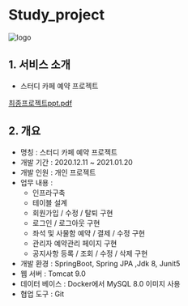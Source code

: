 # Study_project
![logo](https://user-images.githubusercontent.com/54904892/138931439-5bb153cf-3ea6-4da2-b3b5-88a38b458ba4.png)
<br>

## 1. 서비스 소개
+ 스터디 카페 예약 프로젝트

[최종프로젝트ppt.pdf](https://github.com/MYCHCH515/mychch515/files/7420630/ppt.pdf)

## 2. 개요
+ 명칭 : 스터디 카페 예약 프로젝트
+ 개발 기간 : 2020.12.11 ~ 2021.01.20
+ 개발 인원 : 개인 프로젝트
+ 업무 내용 :
  + 인프라구축
  + 테이블 설계
  + 회원가입 / 수정 / 탈퇴 구현
  + 로그인 / 로그아웃 구현
  + 좌석 및 사물함 예약 / 결제 / 수정 구현
  + 관리자 예약관리 페이지 구현
  + 공지사항 등록 / 조회 / 수정 / 삭제 구현
+ 개발 환경 : SpringBoot, Spring JPA ,Jdk 8, Junit5
+ 웹 서버 : Tomcat 9.0
+ 데이터 베이스 : Docker에서 MySQL 8.0 이미지 사용
+ 협업 도구 : Git

<!--
## 3. 사용 예제

스크린 샷과 코드 예제를 통해 사용 방법을 자세히 설명합니다.

_더 많은 예제와 사용법은 [Wiki][wiki]를 참고하세요._
-->
